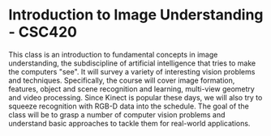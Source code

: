 # Introduction to Image Understanding - CSC420
This class is an introduction to fundamental concepts in image understanding, the subdiscipline of artificial intelligence that tries to make the computers "see". It will survey a variety of interesting vision problems and techniques. Specifically, the course will cover image formation, features, object and scene recognition and learning, multi-view geometry and video processing. Since Kinect is popular these days, we will also try to squeeze recognition with RGB-D data into the schedule. The goal of the class will be to grasp a number of computer vision problems and understand basic approaches to tackle them for real-world applications.
